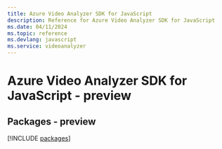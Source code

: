 ```yaml
---
title: Azure Video Analyzer SDK for JavaScript
description: Reference for Azure Video Analyzer SDK for JavaScript
ms.date: 04/11/2024
ms.topic: reference
ms.devlang: javascript
ms.service: videoanalyzer
---
```

# Azure Video Analyzer SDK for JavaScript - preview
## Packages - preview
[!INCLUDE [packages](video-analyzer-index.md)]